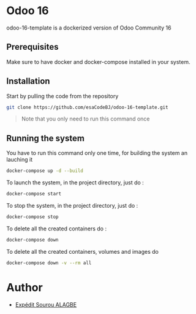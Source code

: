 Odoo 16
=========

odoo-16-template is a dockerized version of Odoo Community 16

## Prerequisites

Make sure to have docker and docker-compose installed in your system.

## Installation

Start by pulling the code from the repository

```bash
git clone https://github.com/esaCodeBJ/odoo-16-template.git
```

> Note that you only need to run this command once

## Running the system


You have to run this command only one time, for building the system an lauching it

```bash
docker-compose up -d --build
```


To launch the system, in the project directory, just do :

```bash
docker-compose start
```

To stop the system, in the project directory, just do :

```bash
docker-compose stop
```

To delete all the created containers do :

```bash
docker-compose down
```

To delete all the created containers, volumes and images do

```bash
docker-compose down -v --rm all
```

# Author

* [Expédit Sourou ALAGBE](https://github.com/esaCodeBJ)